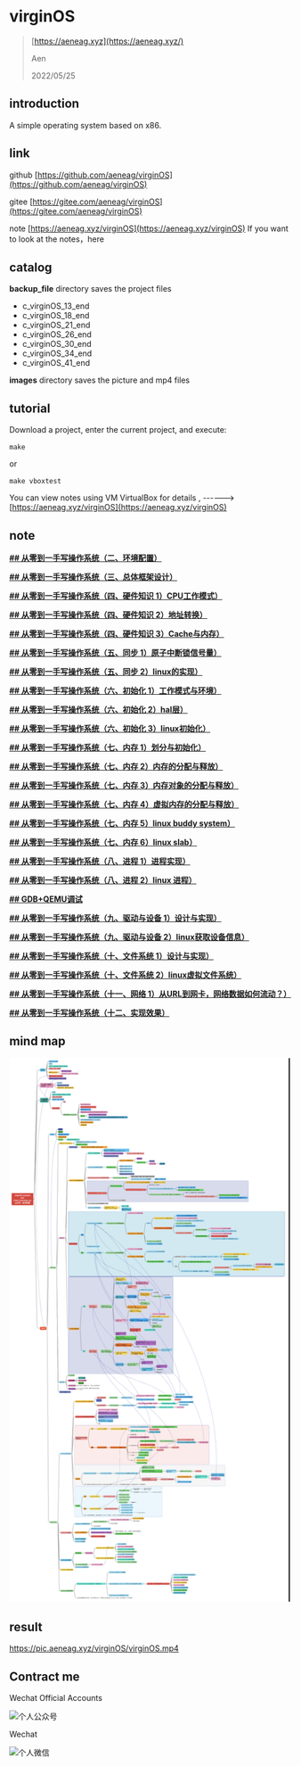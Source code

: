# virginOS

> [https://aeneag.xyz](https://aeneag.xyz/)
>
> Aen
>
> 2022/05/25

## introduction

A simple operating system based on x86.

## link

github   [https://github.com/aeneag/virginOS](https://github.com/aeneag/virginOS)

gitee     [https://gitee.com/aeneag/virginOS](https://gitee.com/aeneag/virginOS)

note      [https://aeneag.xyz/virginOS](https://aeneag.xyz/virginOS) If you want to look at the notes，here

## catalog

**backup_file** directory saves  the project files

- c_virginOS_13_end
- c_virginOS_18_end
- c_virginOS_21_end
- c_virginOS_26_end
- c_virginOS_30_end
- c_virginOS_34_end
- c_virginOS_41_end

**images** directory saves the picture and mp4 files

## tutorial

Download a project, enter the current project, and execute:

```shell
make
```

or

```shell
make vboxtest
```

You can view notes using VM VirtualBox for details , ------>  [https://aeneag.xyz/virginOS](https://aeneag.xyz/virginOS) 

## note

**[## 从零到一手写操作系统（二、环境配置）](https://aeneag.xyz/articles/2022/03/27/1648377968693.html)**

**[## 从零到一手写操作系统（三、总体框架设计）](https://aeneag.xyz/articles/2022/03/28/1648458002900.html)**

**[## 从零到一手写操作系统（四、硬件知识 1）CPU工作模式）](https://aeneag.xyz/articles/2022/03/29/1648529207107.html)**

**[## 从零到一手写操作系统（四、硬件知识 2）地址转换）](https://aeneag.xyz/articles/2022/03/29/1648530290278.html)**

**[## 从零到一手写操作系统（四、硬件知识 3）Cache与内存）](https://aeneag.xyz/articles/2022/03/29/1648531064772.html)**

**[## 从零到一手写操作系统（五、同步 1）原子中断锁信号量）](https://aeneag.xyz/articles/2022/03/29/1648556903227.html)**

**[## 从零到一手写操作系统（五、同步 2）linux的实现）](https://aeneag.xyz/articles/2022/03/29/1648558476495.html)**

**[## 从零到一手写操作系统（六、初始化 1）工作模式与环境）](https://aeneag.xyz/articles/2022/04/05/1649156057224.html)**

**[## 从零到一手写操作系统（六、初始化 2）hal层）](https://aeneag.xyz/articles/2022/04/09/1649509524027.html)**

**[## 从零到一手写操作系统（六、初始化 3）linux初始化）](https://aeneag.xyz/articles/2022/04/13/1649863127290.html)**

**[## 从零到一手写操作系统（七、内存 1）划分与初始化）](https://aeneag.xyz/articles/2022/04/13/1649863448611.html)**

**[## 从零到一手写操作系统（七、内存 2）内存的分配与释放）](https://aeneag.xyz/articles/2022/04/15/1649991558966.html)**

**[## 从零到一手写操作系统（七、内存 3）内存对象的分配与释放）](https://aeneag.xyz/articles/2022/04/20/1650422198786.html)**

**[## 从零到一手写操作系统（七、内存 4）虚拟内存的分配与释放）](https://aeneag.xyz/articles/2022/04/26/1650936144579.html)**

**[## 从零到一手写操作系统（七、内存 5）linux buddy system）](https://aeneag.xyz/articles/2022/04/26/1650937159158.html)**

**[## 从零到一手写操作系统（七、内存 6）linux slab）](https://aeneag.xyz/articles/2022/04/26/1650938130943.html)**

**[## 从零到一手写操作系统（八、进程 1）进程实现）](https://aeneag.xyz/articles/2022/05/06/1651826447512.html)**

**[## 从零到一手写操作系统（八、进程 2）linux 进程）](https://aeneag.xyz/articles/2022/05/06/1651826819269.html)**

**[## GDB+QEMU调试](https://aeneag.xyz/articles/2022/05/07/1651914235439.html)**

**[## 从零到一手写操作系统（九、驱动与设备 1）设计与实现）](https://aeneag.xyz/articles/2022/05/09/1652098333998.html)**

**[## 从零到一手写操作系统（九、驱动与设备 2）linux获取设备信息）](https://aeneag.xyz/articles/2022/05/09/1652098601407.html)**

**[## 从零到一手写操作系统（十、文件系统 1）设计与实现）](https://aeneag.xyz/articles/2022/05/13/1652449177516.html)**

**[## 从零到一手写操作系统（十、文件系统 2）linux虚拟文件系统）](https://aeneag.xyz/articles/2022/05/13/1652449426669.html)**

**[## 从零到一手写操作系统（十一、网络 1）从URL到网卡，网络数据如何流动？）](https://aeneag.xyz/articles/2022/05/15/1652620596006.html)**

**[## 从零到一手写操作系统（十二、实现效果）](https://aeneag.xyz/articles/2022/05/25/1653468010920.html)**

## mind map

![](./images/virginOSxmindl.png)

## result

https://pic.aeneag.xyz/virginOS/virginOS.mp4


## Contract me

Wechat Official Accounts

<img   style="height: 240px;width: 240px; " src="https://b3logfile.com/file/2021/11/qrcode_for_gh_6991d24e23e2_344-91ebc4df.jpg" alt="个人公众号">

Wechat

<img style="height: 240px;width: 240px; " src="https://b3logfile.com/file/2021/11/WechatIMG91-dc5e5be8.jpeg" alt="个人微信">
